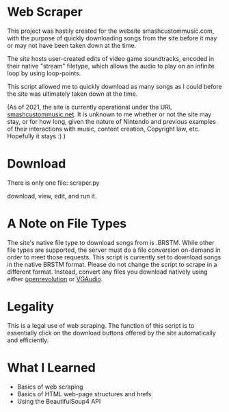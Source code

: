 # Web Scraper
This project was hastily created for the website smashcustommusic.com, with the purpose of quickly downloading songs from the site before it may or may not have been taken down at the time.

The site hosts user-created edits of video game soundtracks, encoded in their native "stream" filetype, which allows the audio to play on an infinite loop by using loop-points.

This script allowed me to quickly download as many songs as I could before the site was ultimately taken down at the time.

(As of 2021, the site is currently operational under the URL [smashcustommusic.net](www.smashcustommusic.net). It is unknown to me whether or not the site may stay, or for how long, given the nature of Nintendo and previous examples of their interactions with music, content creation, Copyright law, etc. Hopefully it stays :) )

# Download
There is only one file: scraper.py

download, view, edit, and run it.

# A Note on File Types
The site's native file type to download songs from is .BRSTM. While other file types are supported, the server must do a file conversion on-demand in order to meet those requests. This script is currently set to download songs in the native BRSTM format. Please do not change the script to scrape in a different format. Instead, convert any files you download natively using either [openrevolution](https://github.com/ic-scm/openrevolution) or [VGAudio](https://github.com/Thealexbarney/VGAudio).

# Legality
This is a legal use of web scraping. The function of this script is to essentially click on the download buttons offered by the site automatically and efficiently.

# What I Learned
* Basics of web scraping
* Basics of HTML web-page structures and hrefs
* Using the BeautifulSoup4 API
